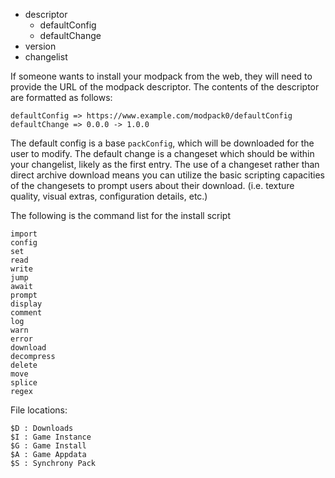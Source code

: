 - descriptor
	- defaultConfig
	- defaultChange
- version
- changelist

If someone wants to install your modpack from the web, they will need to provide the URL of the modpack descriptor. The contents of the descriptor are formatted as follows:
```
defaultConfig => https://www.example.com/modpack0/defaultConfig
defaultChange => 0.0.0 -> 1.0.0
```
The default config is a base `packConfig`, which will be downloaded for the user to modify. The default change is a changeset which should be within your changelist, likely as the first entry. The use of a changeset rather than direct archive download means you can utilize the basic scripting capacities of the changesets to prompt users about their download. (i.e. texture quality, visual extras, configuration details, etc.)

The following is the command list for the install script
```
import
config
set
read
write
jump
await
prompt
display
comment
log
warn
error
download
decompress
delete
move
splice
regex
```

File locations:
```
$D : Downloads
$I : Game Instance
$G : Game Install
$A : Game Appdata
$S : Synchrony Pack
```